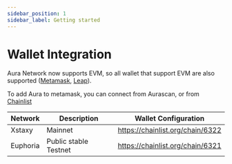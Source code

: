 ```yaml
---
sidebar_position: 1
sidebar_label: Getting started
---
```


# Wallet Integration

Aura Network now supports EVM, so all wallet that support EVM are also supported ([Metamask](https://metamask.io/), [Leap](https://www.leapwallet.io/)).

To add Aura to metamask, you can connect from Aurascan, or from [Chainlist](https://chainlist.org/?testnets=true&search=aura)

| Network  | Description             | Wallet Configuration             |
|----------|-------------------------|----------------------------------|
| Xstaxy   | Mainnet                 | https://chainlist.org/chain/6322 |
| Euphoria | Public stable Testnet   | https://chainlist.org/chain/6321 |
